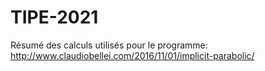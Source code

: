 # TIPE-2021

Résumé des calculs utilisés pour le programme: http://www.claudiobellei.com/2016/11/01/implicit-parabolic/
